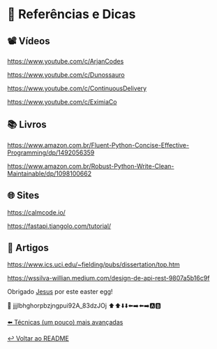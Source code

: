 # 📑 Referências e Dicas

## 📽️ Vídeos

https://www.youtube.com/c/ArjanCodes

https://www.youtube.com/c/Dunossauro

https://www.youtube.com/c/ContinuousDelivery

https://www.youtube.com/c/EximiaCo

## 📚 Livros

https://www.amazon.com.br/Fluent-Python-Concise-Effective-Programming/dp/1492056359

https://www.amazon.com.br/Robust-Python-Write-Clean-Maintainable/dp/1098100662


## 🌐 Sites

https://calmcode.io/

https://fastapi.tiangolo.com/tutorial/

## 📝 Artigos

https://www.ics.uci.edu/~fielding/pubs/dissertation/top.htm

https://wssilva-willian.medium.com/design-de-api-rest-9807a5b16c9f


Obrigado [Jesus](https://github.com/jesus-luizalabs) por este easter egg!

🥚 jjjlbhghorpbzjngpui92A_83dzJOj  ⬆️⬆️⬇️⬇️⬅️➡️⬅️➡️🅰️🅱️

[⬅️ Técnicas (um pouco) mais avançadas](avancadas.md)

[↩️ Voltar ao README ](README.md)
